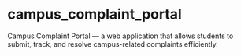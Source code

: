 # campus_complaint_portal
Campus Complaint Portal — a web application that allows students to submit, track, and resolve campus-related complaints efficiently.
